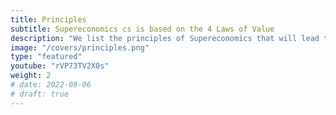 ```yaml
---
title: Principles
subtitle: Supereconomics cs is based on the 4 Laws of Value
description: "We list the principles of Supereconomics that will lead to solutions"
image: "/covers/principles.png"	
type: "featured"
youtube: "rVP73TV2X0s"
weight: 2
# date: 2022-08-06
# draft: true
---
```



